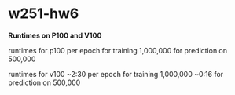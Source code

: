 # w251-hw6

__Runtimes on P100 and V100__

runtimes for p100 per epoch for training 1,000,000  for prediction on 500,000

runtimes for v100 ~2:30 per epoch for training 1,000,000 ~0:16 for prediction on 500,000
